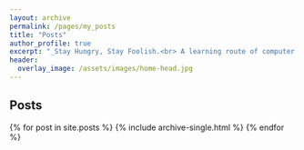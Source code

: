 ```yaml
---
layout: archive
permalink: /pages/my_posts
title: "Posts"
author_profile: true
excerpt: "_Stay Hungry, Stay Foolish.<br> A learning route of computer vision and machine learning._"
header:
  overlay_image: /assets/images/home-head.jpg
---
```


<h2>Posts</h2>
{% for post in site.posts %}
  {% include archive-single.html %}
{% endfor %}

